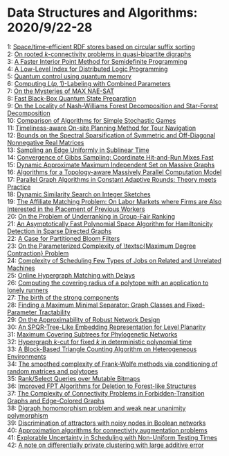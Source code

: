 # Data Structures and Algorithms: 2020/9/22-28  
1: [Space/time-efficient RDF stores based on circular suffix sorting](https://doi.org/10.48550/arXiv.2009.10045)  
2: [On rooted $k$-connectivity problems in quasi-bipartite digraphs](https://doi.org/10.48550/arXiv.2009.10160)  
3: [A Faster Interior Point Method for Semidefinite Programming](https://doi.org/10.48550/arXiv.2009.10217)  
4: [A Low-Level Index for Distributed Logic Programming](https://doi.org/10.48550/arXiv.2009.10255)  
5: [Quantum control using quantum memory](https://doi.org/10.48550/arXiv.2009.10408)  
6: [Computing $L(p,1)$-Labeling with Combined Parameters](https://doi.org/10.48550/arXiv.2009.10502)  
7: [On the Mysteries of MAX NAE-SAT](https://doi.org/10.48550/arXiv.2009.10677)  
8: [Fast Black-Box Quantum State Preparation](https://doi.org/10.48550/arXiv.2009.10709)  
9: [On the Locality of Nash-Williams Forest Decomposition and Star-Forest  Decomposition](https://doi.org/10.48550/arXiv.2009.10761)  
10: [Comparison of Algorithms for Simple Stochastic Games](https://doi.org/10.48550/arXiv.2009.10882)  
11: [Timeliness-aware On-site Planning Method for Tour Navigation](https://doi.org/10.48550/arXiv.2009.11040)  
12: [Bounds on the Spectral Sparsification of Symmetric and Off-Diagonal  Nonnegative Real Matrices](https://doi.org/10.48550/arXiv.2009.11133)  
13: [Sampling an Edge Uniformly in Sublinear Time](https://doi.org/10.48550/arXiv.2009.11178)  
14: [Convergence of Gibbs Sampling: Coordinate Hit-and-Run Mixes Fast](https://doi.org/10.48550/arXiv.2009.11338)  
15: [Dynamic Approximate Maximum Independent Set on Massive Graphs](https://doi.org/10.48550/arXiv.2009.11435)  
16: [Algorithms for a Topology-aware Massively Parallel Computation Model](https://doi.org/10.48550/arXiv.2009.11463)  
17: [Parallel Graph Algorithms in Constant Adaptive Rounds: Theory meets  Practice](https://doi.org/10.48550/arXiv.2009.11552)  
18: [Dynamic Similarity Search on Integer Sketches](https://doi.org/10.48550/arXiv.2009.11559)  
19: [The Affiliate Matching Problem: On Labor Markets where Firms are Also  Interested in the Placement of Previous Workers](https://doi.org/10.48550/arXiv.2009.11867)  
20: [On the Problem of Underranking in Group-Fair Ranking](https://doi.org/10.48550/arXiv.2010.06986)  
21: [An Asymptotically Fast Polynomial Space Algorithm for Hamiltonicity  Detection in Sparse Directed Graphs](https://doi.org/10.48550/arXiv.2009.11780)  
22: [A Case for Partitioned Bloom Filters](https://doi.org/10.48550/arXiv.2009.11789)  
23: [On the Parameterized Complexity of \textsc{Maximum Degree Contraction}  Problem](https://doi.org/10.48550/arXiv.2009.11793)  
24: [Complexity of Scheduling Few Types of Jobs on Related and Unrelated  Machines](https://doi.org/10.48550/arXiv.2009.11840)  
25: [Online Hypergraph Matching with Delays](https://doi.org/10.48550/arXiv.2009.12022)  
26: [Computing the covering radius of a polytope with an application to  lonely runners](https://doi.org/10.48550/arXiv.2009.12080)  
27: [The birth of the strong components](https://doi.org/10.48550/arXiv.2009.12127)  
28: [Finding a Maximum Minimal Separator: Graph Classes and Fixed-Parameter  Tractability](https://doi.org/10.48550/arXiv.2009.12184)  
29: [On the Approximability of Robust Network Design](https://doi.org/10.48550/arXiv.2009.12291)  
30: [An SPQR-Tree-Like Embedding Representation for Level Planarity](https://doi.org/10.48550/arXiv.2009.12309)  
31: [Maximum Covering Subtrees for Phylogenetic Networks](https://doi.org/10.48550/arXiv.2009.12413)  
32: [Hypergraph $k$-cut for fixed $k$ in deterministic polynomial time](https://doi.org/10.48550/arXiv.2009.12442)  
33: [A Block-Based Triangle Counting Algorithm on Heterogeneous Environments](https://doi.org/10.48550/arXiv.2009.12457)  
34: [The smoothed complexity of Frank-Wolfe methods via conditioning of  random matrices and polytopes](https://doi.org/10.48550/arXiv.2009.12685)  
35: [Rank/Select Queries over Mutable Bitmaps](https://doi.org/10.48550/arXiv.2009.12809)  
36: [Improved FPT Algorithms for Deletion to Forest-like Structures](https://doi.org/10.48550/arXiv.2009.13949)  
37: [The Complexity of Connectivity Problems in Forbidden-Transition Graphs  and Edge-Colored Graphs](https://doi.org/10.48550/arXiv.2009.12892)  
38: [Digraph homomorphism problem and weak near unanimity polymorphism](https://doi.org/10.48550/arXiv.2009.13090)  
39: [Discrimination of attractors with noisy nodes in Boolean networks](https://doi.org/10.48550/arXiv.2009.13198)  
40: [Approximation algorithms for connectivity augmentation problems](https://doi.org/10.48550/arXiv.2009.13257)  
41: [Explorable Uncertainty in Scheduling with Non-Uniform Testing Times](https://doi.org/10.48550/arXiv.2009.13316)  
42: [A note on differentially private clustering with large additive error](https://doi.org/10.48550/arXiv.2009.13317)  
